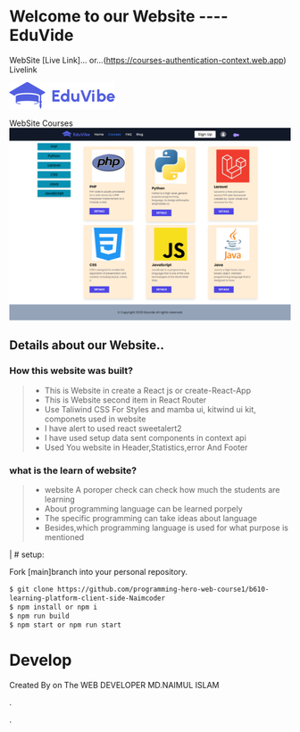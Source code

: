 # Welcome to our Website ---- EduVide

WebSite  [Live Link]...
or...(https://courses-authentication-context.web.app) Livelink

![plot](./src/logo.png)


WebSite Courses![plot](./src/Eduvide.png)
## Details about our Website..
### How this website  was built?
> * This is Website in create a React js or create-React-App
> * This is Website second item in React Router
> * Use Taliwind CSS For Styles and mamba ui, kitwind ui kit, componets used in website
> * I have alert to used react sweetalert2
> * I have used setup  data sent components in context api
> * Used You website in Header,Statistics,error And Footer


### what is the learn of website?
> * website A poroper check can check how much the students are learning
> * About programming language can be learned porpely
> * The specific programming can take ideas about language
> * Besides,which programming language is used for what purpose is mentioned

| # setup:

Fork [main]branch into your personal repository.
```
$ git clone https://github.com/programming-hero-web-course1/b610-learning-platform-client-side-Naimcoder
$ npm install or npm i
$ npm run build  
$ npm start or npm run start
```

# Develop

Created By on The WEB DEVELOPER MD.NAIMUL ISLAM

.

.





